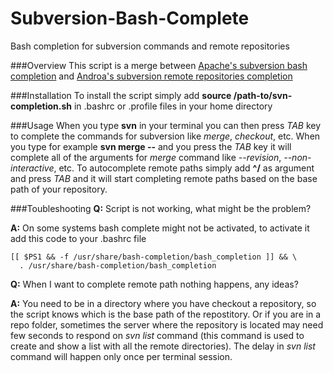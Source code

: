 Subversion-Bash-Complete
========================

Bash completion for subversion commands and remote repositories

###Overview
This script is a merge between [Apache's subversion bash completion](http://svn.apache.org/repos/asf/subversion/trunk/tools/client-side/bash_completion) and [Androa's subversion remote repositories completion](https://gist.github.com/androa/4336613)

###Installation
To install the script simply add **source /path-to/svn-completion.sh** in .bashrc or .profile files in your home directory

###Usage
When you type **svn** in your terminal  you can then press *TAB* key to complete the commands for subversion like *merge*, *checkout*, etc. When you type for example **svn merge --** and you press the *TAB* key it will complete all of the arguments for *merge* command like *--revision*, *--non-interactive*, etc. To autocomplete remote paths simply add **^/** as argument and press *TAB* and it will start completing remote paths based on the base path of your repository.

###Toubleshooting
**Q:** Script is not working, what might be the problem?

**A:**  On some systems bash complete might not be activated, to activate it add this code to your .bashrc file
  ```
  [[ $PS1 && -f /usr/share/bash-completion/bash_completion ]] && \
    . /usr/share/bash-completion/bash_completion
  ```
**Q:** When I want to complete remote path nothing happens, any ideas?

**A:** You need to be in a directory where you have checkout a repository, so the script knows which is the base path of the repostitory. Or if you are in a repo folder, sometimes the server where the repository is located may need few seconds to respond on *svn list* command (this command is used to create and show a list with all the remote directories). The delay in *svn list* command will happen only once per terminal session.
